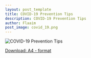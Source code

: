 ```yaml
---
layout: post_template
title: COVID-19 Prevention Tips
description: COVID-19 Prevention Tips
author: Flaaim
post_image: covid_19.png
---
```


![COVID-19 Prevention Tips](https://safetyworkblog.com/assets/infographics/covid_19.png)

[Download: A4 - format ](https://safetyworkblog.com/assets/infographics/covid_19-A4.png)
